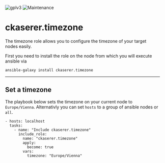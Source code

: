 ![gplv3](https://img.shields.io/badge/license-GPL%20v3.0-brightgreen.svg?style=flat-square)
![Maintenance](https://img.shields.io/maintenance/yes/2021?style=flat-square)

# ckaserer.timezone 

The timezone role allows you to configure the timezone of your target nodes easily.

First you need to install the role on the node from which you will execute ansible via

```
ansible-galaxy install ckaserer.timezone
```

---

## Set a timezone

The playbook below sets the timezone on your current node to `Europe/Vienna`. Alternativly you can set `hosts` to a group of ansible nodes or `all`.

```
- hosts: localhost
  tasks:
    - name: "Include ckaserer.timezone"
      include_role:
        name: "ckaserer.timezone"
        apply:
          become: true
        vars:
          timezone: "Europe/Vienna"
```
